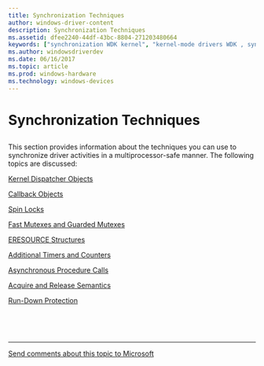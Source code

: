 ```yaml
---
title: Synchronization Techniques
author: windows-driver-content
description: Synchronization Techniques
ms.assetid: dfee2240-44df-43bc-8804-271203480664
keywords: ["synchronization WDK kernel", "kernel-mode drivers WDK , synchronization", "thread synchronization WDK kernel", "simultaneous access protection WDK kernel", "data integrity WDK kernel", "integrity WDK kernel"]
ms.author: windowsdriverdev
ms.date: 06/16/2017
ms.topic: article
ms.prod: windows-hardware
ms.technology: windows-devices
---
```


# Synchronization Techniques


## <a href="" id="ddk-synchronization-techniques-kg"></a>


This section provides information about the techniques you can use to synchronize driver activities in a multiprocessor-safe manner. The following topics are discussed:

[Kernel Dispatcher Objects](kernel-dispatcher-objects.md)

[Callback Objects](callback-objects.md)

[Spin Locks](spin-locks.md)

[Fast Mutexes and Guarded Mutexes](fast-mutexes-and-guarded-mutexes.md)

[ERESOURCE Structures](eresource-structures.md)

[Additional Timers and Counters](additional-timers-and-counters.md)

[Asynchronous Procedure Calls](asynchronous-procedure-calls.md)

[Acquire and Release Semantics](acquire-and-release-semantics.md)

[Run-Down Protection](run-down-protection.md)

 

 


--------------------
[Send comments about this topic to Microsoft](mailto:wsddocfb@microsoft.com?subject=Documentation%20feedback%20%5Bkernel\kernel%5D:%20Synchronization%20Techniques%20%20RELEASE:%20%286/14/2017%29&body=%0A%0APRIVACY%20STATEMENT%0A%0AWe%20use%20your%20feedback%20to%20improve%20the%20documentation.%20We%20don't%20use%20your%20email%20address%20for%20any%20other%20purpose,%20and%20we'll%20remove%20your%20email%20address%20from%20our%20system%20after%20the%20issue%20that%20you're%20reporting%20is%20fixed.%20While%20we're%20working%20to%20fix%20this%20issue,%20we%20might%20send%20you%20an%20email%20message%20to%20ask%20for%20more%20info.%20Later,%20we%20might%20also%20send%20you%20an%20email%20message%20to%20let%20you%20know%20that%20we've%20addressed%20your%20feedback.%0A%0AFor%20more%20info%20about%20Microsoft's%20privacy%20policy,%20see%20http://privacy.microsoft.com/default.aspx. "Send comments about this topic to Microsoft")


